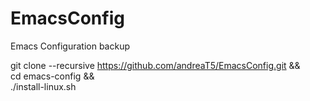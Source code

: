 # EmacsConfig
Emacs Configuration backup

git clone --recursive https://github.com/andreaT5/EmacsConfig.git && \
cd emacs-config && \
./install-linux.sh

